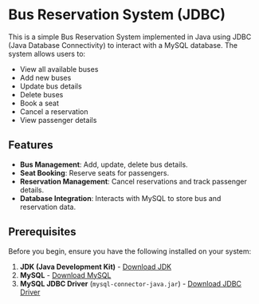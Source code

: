 # Bus Reservation System (JDBC)

This is a simple Bus Reservation System implemented in Java using JDBC (Java Database Connectivity) to interact with a MySQL database. The system allows users to:

- View all available buses
- Add new buses
- Update bus details
- Delete buses
- Book a seat
- Cancel a reservation
- View passenger details

## Features

- **Bus Management**: Add, update, delete bus details.
- **Seat Booking**: Reserve seats for passengers.
- **Reservation Management**: Cancel reservations and track passenger details.
- **Database Integration**: Interacts with MySQL to store bus and reservation data.

## Prerequisites

Before you begin, ensure you have the following installed on your system:

1. **JDK (Java Development Kit)** - [Download JDK](https://www.oracle.com/java/technologies/javase-jdk15-downloads.html)
2. **MySQL** - [Download MySQL](https://dev.mysql.com/downloads/)
3. **MySQL JDBC Driver** (`mysql-connector-java.jar`) - [Download JDBC Driver](https://dev.mysql.com/downloads/connector/j/)

